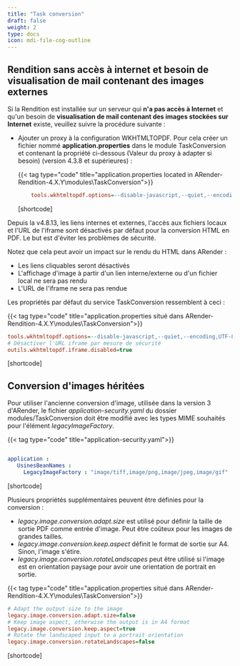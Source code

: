 ```yaml
---
title: "Task conversion"
draft: false
weight: 2
type: docs
icon: mdi-file-cog-outline
---
```


## Rendition sans accès à internet et besoin de visualisation de mail contenant des images externes

Si la Rendition est installée sur un serveur qui **n'a pas accès à Internet** et qu'un besoin de **visualisation de mail contenant des images stockées sur Internet** existe, veuillez suivre la procédure suivante :

- Ajouter un proxy à la configuration WKHTMLTOPDF. Pour cela créer un fichier nommé **application.properties** dans le module TaskConversion et contenant la propriété ci-dessous (Valeur du proxy à adapter si besoin) (version 4.3.8 et supérieures) :

  {{< tag type="code" title="application.properties located in ARender-Rendition-4.X.Y\modules\TaskConversion">}}

  ```cfg
      tools.wkhtmltopdf.options=--disable-javascript,--quiet,--encoding,UTF-8,--load-error-handling,ignore,--proxy,localhost
  ```

  [shortcode]


Depuis la v4.8.13, les liens internes et externes, l'accès aux fichiers locaux et l'URL de l'iframe sont désactivés par défaut pour la conversion HTML en PDF.
Le but est d'éviter les problèmes de sécurité.

Notez que cela peut avoir un impact sur le rendu du HTML dans ARender :
- Les liens cliquables seront désactivés
- L'affichage d'image à partir d'un lien interne/externe ou d'un fichier local ne sera pas rendu
- L'URL de l'iframe ne sera pas rendue

Les propriétés par défaut du service TaskConversion ressemblent à ceci :

{{< tag type="code" title="application.properties situé dans ARender-Rendition-4.X.Y\modules\TaskConversion">}}

```cfg
tools.wkhtmltopdf.options=--disable-javascript,--quiet,--encoding,UTF-8,--load-error-handling,ignore,--disable-external-links,--disable-internal-links,--disable-local-file-access
# Désactiver l'URL iframe par mesure de sécurité
outils.wkhtmltopdf.iframe.disabled=true
```

[shortcode]

## Conversion d'images héritées

Pour utiliser l'ancienne conversion d'image, utilisée dans la version 3 d'ARender, le fichier 
*application-security.yaml* du dossier modules/TaskConversion doit être modifié avec les types MIME souhaités pour 
l'élément *legacyImageFactory*.

{{< tag type="code" title="application-security.yaml">}}

``` yaml

application :
   UsinesBeanNames :
     LegacyImageFactory : "image/tiff,image/png,image/jpeg,image/gif"    
```

[shortcode]

Plusieurs propriétés supplémentaires peuvent être définies pour la conversion :

- *legacy.image.conversion.adapt.size* est utilisé pour définir la taille de sortie PDF comme entrée d'image. 
  Peut être coûteux pour les images de grandes tailles.
- *legacy.image.conversion.keep.aspect* définit le format de sortie sur A4. Sinon, l'image s'étire.
- *legacy.image.conversion.rotateLandscapes* peut être utilisé si l'image est en orientation paysage pour avoir une 
  orientation de portrait en sortie.

{{< tag type="code" title="application.properties situé dans ARender-Rendition-4.X.Y\modules\TaskConversion">}}

```cfg
# Adapt the output size to the image
legacy.image.conversion.adapt.size=false
# Keep image aspect, otherwise the output is in A4 format
legacy.image.conversion.keep.aspect=true
# Rotate the landscaped input to a portrait orientation
legacy.image.conversion.rotateLandscapes=false
```

[shortcode]